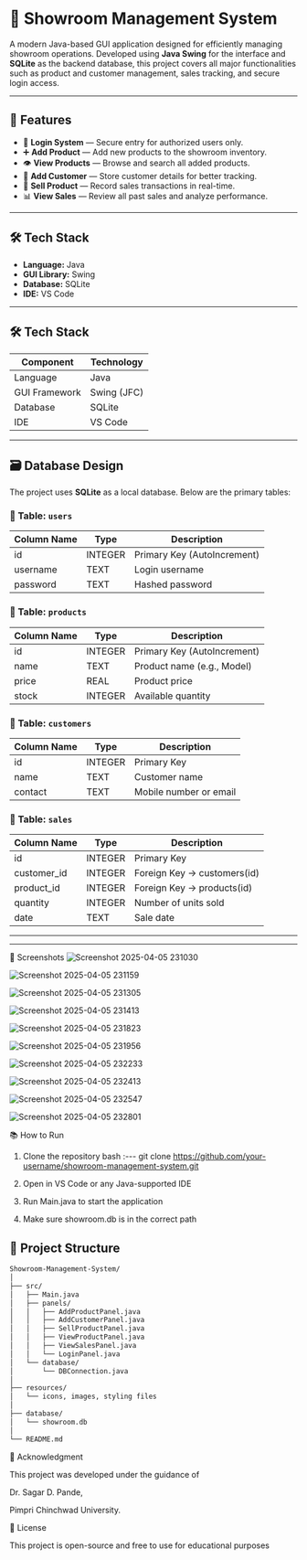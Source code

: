 # 🚗 Showroom Management System

A modern Java-based GUI application designed for efficiently managing showroom operations. Developed using **Java Swing** for the interface and **SQLite** as the backend database, this project covers all major functionalities such as product and customer management, sales tracking, and secure login access.

---

## 📌 Features

- 🔐 **Login System** — Secure entry for authorized users only.
- ➕ **Add Product** — Add new products to the showroom inventory.
- 👁️ **View Products** — Browse and search all added products.
- 👤 **Add Customer** — Store customer details for better tracking.
- 💸 **Sell Product** — Record sales transactions in real-time.
- 📊 **View Sales** — Review all past sales and analyze performance.

---

## 🛠️ Tech Stack

- **Language:** Java  
- **GUI Library:** Swing  
- **Database:** SQLite  
- **IDE:** VS Code

---

## 🛠️ Tech Stack

| Component      | Technology       |
|----------------|------------------|
| Language       | Java             |
| GUI Framework  | Swing (JFC)      |
| Database       | SQLite           |
| IDE            | VS Code          |

---

## 🗃️ Database Design

The project uses **SQLite** as a local database. Below are the primary tables:

### 🧾 Table: `users`
| Column Name | Type     | Description               |
|-------------|----------|---------------------------|
| id          | INTEGER  | Primary Key (AutoIncrement) |
| username    | TEXT     | Login username            |
| password    | TEXT     | Hashed password           |

### 🚙 Table: `products`
| Column Name | Type     | Description               |
|-------------|----------|---------------------------|
| id          | INTEGER  | Primary Key (AutoIncrement) |
| name        | TEXT     | Product name (e.g., Model) |
| price       | REAL     | Product price             |
| stock       | INTEGER  | Available quantity        |

### 👥 Table: `customers`
| Column Name | Type     | Description               |
|-------------|----------|---------------------------|
| id          | INTEGER  | Primary Key               |
| name        | TEXT     | Customer name             |
| contact     | TEXT     | Mobile number or email    |

### 💼 Table: `sales`
| Column Name  | Type     | Description                      |
|--------------|----------|----------------------------------|
| id           | INTEGER  | Primary Key                      |
| customer_id  | INTEGER  | Foreign Key → customers(id)      |
| product_id   | INTEGER  | Foreign Key → products(id)       |
| quantity     | INTEGER  | Number of units sold             |
| date         | TEXT     | Sale date                        |


---

---
📸 Screenshots
![Screenshot 2025-04-05 231030](https://github.com/user-attachments/assets/0812416a-99c2-445e-bd7d-2cfa01d55f66)

![Screenshot 2025-04-05 231159](https://github.com/user-attachments/assets/ba4f6c98-85a1-4b73-a943-940931a0fef8)

![Screenshot 2025-04-05 231305](https://github.com/user-attachments/assets/975e5c85-7bb1-4568-a999-e25fcfaa2d87)

![Screenshot 2025-04-05 231413](https://github.com/user-attachments/assets/6203944a-73ed-4123-80f5-5f5fc5cc66b9)

![Screenshot 2025-04-05 231823](https://github.com/user-attachments/assets/fce6a5ba-55b1-4455-af38-30654f7a8b1c)

![Screenshot 2025-04-05 231956](https://github.com/user-attachments/assets/3f48f675-00be-41f2-b0ba-dfa453f6579c)

![Screenshot 2025-04-05 232233](https://github.com/user-attachments/assets/d64caac2-30d4-4779-ac43-4a1c8428be6c)

![Screenshot 2025-04-05 232413](https://github.com/user-attachments/assets/9eee27dc-51f7-43a9-97b0-c4ea18f5c3ae)

![Screenshot 2025-04-05 232547](https://github.com/user-attachments/assets/8544e1d3-d14a-4713-b689-cb6edc3c3c6c)


![Screenshot 2025-04-05 232801](https://github.com/user-attachments/assets/e87d9f2d-b902-4c54-aabe-8416973b6276)


📚 How to Run
1. Clone the repository
      bash :--- git clone https://github.com/your-username/showroom-management-system.git

2. Open in VS Code or any Java-supported IDE

3. Run Main.java to start the application

4. Make sure showroom.db is in the correct path




## 📂 Project Structure

```bash
Showroom-Management-System/
│
├── src/
│   ├── Main.java
│   ├── panels/
│   │   ├── AddProductPanel.java
│   │   ├── AddCustomerPanel.java
│   │   ├── SellProductPanel.java
│   │   ├── ViewProductPanel.java
│   │   ├── ViewSalesPanel.java
│   │   └── LoginPanel.java
│   └── database/
│       └── DBConnection.java
│
├── resources/
│   └── icons, images, styling files
│
├── database/
│   └── showroom.db
│
└── README.md

```

🙏 Acknowledgment

This project was developed under the guidance of

Dr. Sagar D. Pande,

Pimpri Chinchwad University.

📃 License

This project is open-source and free to use for educational purposes



